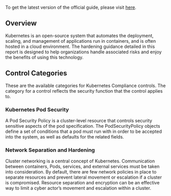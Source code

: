 To get the latest version of the official guide, please visit [here](https://media.defense.gov/2022/Aug/29/2003066362/-1/-1/0/CTR_KUBERNETES_HARDENING_GUIDANCE_1.2_20220829.PDF).

## Overview

Kubernetes is an open-source system that automates the deployment, scaling, and management of applications run in containers, and is often hosted in a cloud environment. The hardening guidance detailed in this report is designed to help organizations handle associated risks and enjoy the benefits of using this technology.

## Control Categories

These are the available categories for Kubernetes Compliance controls. The category for a control reflects the security function that the control applies to.

### Kubernetes Pod Security

A Pod Security Policy is a cluster-level resource that controls security sensitive aspects of the pod specification. The PodSecurityPolicy objects define a set of conditions that a pod must run with in order to be accepted into the system, as well as defaults for the related fields.

### Network Separation and Hardening

Cluster networking is a central concept of Kubernetes. Communication between containers, Pods, services, and external services must be taken into consideration. By default, there are few network policies in place to separate resources and prevent lateral movement or escalation if a cluster is compromised. Resource separation and encryption can be an effective way to limit a cyber actor’s movement and escalation within a cluster.
